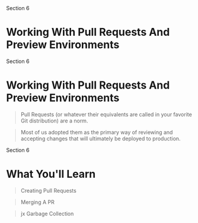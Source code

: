 <!-- .slide: class="center" -->
<div class="eyebrow">Section 6</div>

# Working With Pull Requests And Preview Environments


<!-- .slide: class="light" -->
<div class="eyebrow">Section 6</div>

# Working With Pull Requests And Preview Environments

> Pull Requests (or whatever their equivalents are called in your favorite Git distribution) are a norm.

> Most of us adopted them as the primary way of reviewing and accepting changes that will ultimately be deployed to production.


<!-- .slide: class="light" -->
<div class="eyebrow">Section 6</div>

# What You'll Learn

> Creating Pull Requests

> Merging A PR

> jx Garbage Collection

